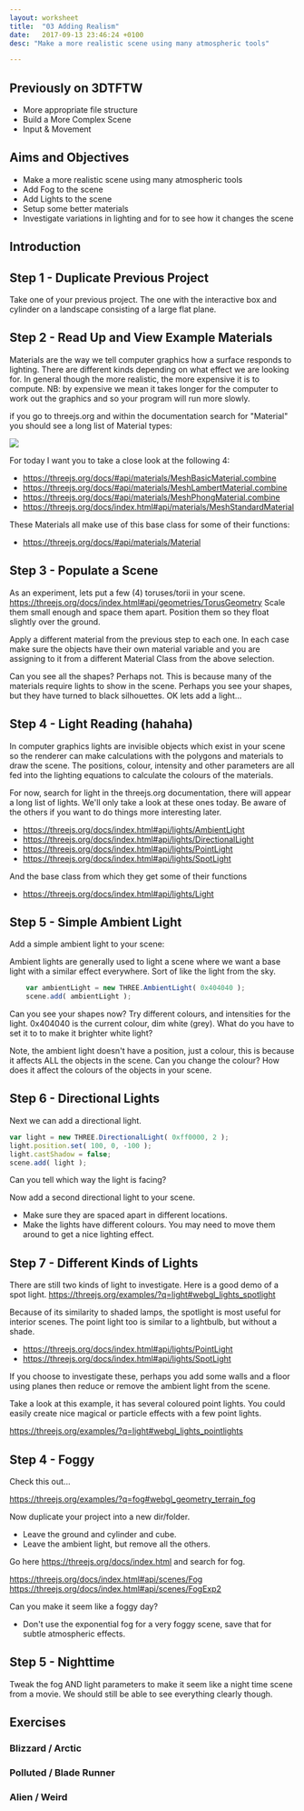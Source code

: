 ```yaml
---
layout: worksheet
title:  "03 Adding Realism"
date:   2017-09-13 23:46:24 +0100
desc: "Make a more realistic scene using many atmospheric tools"

---
```


## Previously on 3DTFTW

- More appropriate file structure
- Build a More Complex Scene
- Input & Movement

## Aims and Objectives

- Make a more realistic scene using many atmospheric tools
- Add Fog to the scene
- Add Lights to the scene
- Setup some better materials
- Investigate variations in lighting and for to see how it changes the scene

## Introduction

## Step 1 - Duplicate Previous Project

Take one of your previous project. The one with the interactive box and cylinder on a landscape consisting of a large flat plane.

## Step 2 - Read Up and View Example Materials

Materials are the way we tell computer graphics how a surface responds to lighting. There are different kinds depending on what effect we are looking for. In general though the more realistic, the more expensive it is to compute. NB: by expensive we mean it takes longer for the computer to work out the graphics and so your program will run more slowly.

if you go to threejs.org and within the documentation search for "Material" you should see a long list of Material types:

![](../../assets/threejsorg_material_types.png)

For today I want you to take a close look at the following 4:
- <https://threejs.org/docs/#api/materials/MeshBasicMaterial.combine>
- <https://threejs.org/docs/#api/materials/MeshLambertMaterial.combine>
- <https://threejs.org/docs/#api/materials/MeshPhongMaterial.combine>
- <https://threejs.org/docs/index.html#api/materials/MeshStandardMaterial>

These Materials all make use of this base class for some of their functions:
- <https://threejs.org/docs/#api/materials/Material>

## Step 3 - Populate a Scene

As an experiment, lets put a few (4) toruses/torii in your scene.
<https://threejs.org/docs/index.html#api/geometries/TorusGeometry>
Scale them small enough and space them apart. Position them so they float slightly over the ground.

Apply a different material from the previous step to each one. In each case make sure the objects have their own material variable and you are assigning to it from a different Material Class from the above selection.

Can you see all the shapes? Perhaps not. This is because many of the materials require lights to show in the scene. Perhaps you see your shapes, but they have turned to black silhouettes. OK lets add a light...

## Step 4 - Light Reading (hahaha)

In computer graphics lights are invisible objects which exist in your scene so the renderer can make calculations with the polygons and materials to draw the scene. The positions, colour, intensity and other parameters are all fed into the lighting equations to calculate the colours of the materials.

For now, search for light in the threejs.org documentation, there will appear a long list of lights. We'll only take a look at these ones today. Be aware of the others if you want to do things more interesting later.

- <https://threejs.org/docs/index.html#api/lights/AmbientLight>
- <https://threejs.org/docs/index.html#api/lights/DirectionalLight>
- <https://threejs.org/docs/index.html#api/lights/PointLight>
- <https://threejs.org/docs/index.html#api/lights/SpotLight>

And the base class from which they get some of their functions
- <https://threejs.org/docs/index.html#api/lights/Light>

## Step 5 - Simple Ambient Light

Add a simple ambient light to your scene:

Ambient lights are generally used to light a scene where we want a base light with a similar effect everywhere. Sort of like the light from the sky.

~~~ javascript
    var ambientLight = new THREE.AmbientLight( 0x404040 );
    scene.add( ambientLight );
~~~

Can you see your shapes now? Try different colours, and intensities for the light.
0x404040 is the current colour, dim white (grey). What do you have to set it to to make it brighter white light?

Note, the ambient light doesn't have a position, just a colour, this is because it affects ALL the objects in the scene. Can you change the colour? How does it affect the colours of the objects in your scene.

## Step 6 - Directional Lights

Next we can add a directional light.

~~~ javascript
var light = new THREE.DirectionalLight( 0xff0000, 2 );
light.position.set( 100, 0, -100 );
light.castShadow = false;
scene.add( light );
~~~

Can you tell which way the light is facing?

Now add a second directional light to your scene.
- Make sure they are spaced apart in different locations.
- Make the lights have different colours.
You may need to move them around to get a nice lighting effect.

## Step 7 - Different Kinds of Lights

There are still two kinds of light to investigate. Here is a good demo of a spot light.
<https://threejs.org/examples/?q=light#webgl_lights_spotlight>

Because of its similarity to shaded lamps, the spotlight is most useful for interior scenes. The point light too is similar to a lightbulb, but without a shade.
- https://threejs.org/docs/index.html#api/lights/PointLight
- https://threejs.org/docs/index.html#api/lights/SpotLight

If you choose to investigate these, perhaps you add some walls and a floor using planes then reduce or remove the ambient light from the scene.

Take a look at this example, it has several coloured point lights. You could easily create nice magical or particle effects with a few point lights.

https://threejs.org/examples/?q=light#webgl_lights_pointlights

## Step 4 - Foggy

Check this out...

https://threejs.org/examples/?q=fog#webgl_geometry_terrain_fog

Now duplicate your project into a new dir/folder.
- Leave the ground and cylinder and cube.
- Leave the ambient light, but remove all the others.

Go here <https://threejs.org/docs/index.html> and search for fog.

https://threejs.org/docs/index.html#api/scenes/Fog
https://threejs.org/docs/index.html#api/scenes/FogExp2

Can you make it seem like a foggy day?
 - Don't use the exponential fog for a very foggy scene, save that for subtle atmospheric effects.

## Step 5 - Nighttime

Tweak the fog AND light parameters to make it seem like a night time scene from a movie. We should still be able to see everything clearly though.

## Exercises

### Blizzard / Arctic
### Polluted / Blade Runner
### Alien / Weird
